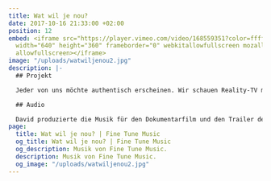 ```yaml
---
title: Wat wil je nou?
date: 2017-10-16 21:33:00 +02:00
position: 12
embed: <iframe src="https://player.vimeo.com/video/168559351?color=ffffff&title=0&byline=0&portrait=0"
  width="640" height="360" frameborder="0" webkitallowfullscreen mozallowfullscreen
  allowfullscreen></iframe>
image: "/uploads/watwiljenou2.jpg"
description: |-
  ## Projekt

  Jeder von uns möchte authentisch erscheinen. Wir schauen Reality-TV mit echten Menschen statt Schauspielern, wir zeigen uns von unserer einzigartigen Seite auf Facebook und wollen dabei ebenso authentisch sein. Wir glauben daran, dass wir das aus freier Entscheidung heraus tun, aber ist das wirklich so? Können wir noch von Authentizität sprechen, wenn jeder nach dem gleichen strebt? “Wat Wil Je Nou?” (zu deutsch: “Was willst du?”) nähert sich mittels Film, Interviews und Essays der Besessenheit mit einem der unklarsten Konzepte unserer Zeit: Authentizität. Der Film wurde für den Best Groninger Film 2016 nominiert und war u.a. beim Northern Film Festival in Leeuwarden zu sehen. Sehen Sie den ganzen Film auf der <a href="http://www.watwiljenou.nl" target="_blank">Website</a>.

  ## Audio

  David produzierte die Musik für den Dokumentarfilm und den Trailer des Films. Beim Komponieren des unkonventionellen Soundtracks verwendete er strenge Regeln; so arbeitete er den ganzen Film mit einem musikalischen Thema, das auf dem Intro von Igor Strawinskys "Le Sacre du Printemps" basiert ist. Der Einsatz eines Klavier als Schlaginstrument war dabei eines der Mittel, um einen unverwechselbaren Klang zu erzeugen.
page:
  title: Wat wil je nou? | Fine Tune Music
  og_title: Wat wil je nou? | Fine Tune Music
  og_description: Musik von Fine Tune Music.
  description: Musik von Fine Tune Music.
  og_image: "/uploads/watwiljenou2.jpg"
---
```


